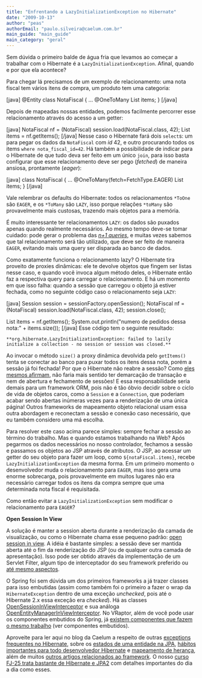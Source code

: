 ```yaml
---
title: "Enfrentando a LazyInitializationException no Hibernate"
date: "2009-10-13"
author: "peas"
authorEmail: "paulo.silveira@caelum.com.br"
main_guide: "main_guide"
main_category: "geral"
---
```


Sem dúvida o primeiro balde de água fria que levamos ao começar a trabalhar com o Hibernate é a `LazyInitializationException`. Afinal, quando e por que ela acontece?

Para chegar lá precisamos de um exemplo de relacionamento: uma nota fiscal tem vários itens de compra, um produto tem uma categoria:

\[java\] @Entity class NotaFiscal { … @OneToMany List<Item> items; } \[/java\]

Depois de mapeadas nossas entidades, podemos facilmente percorrer esse relacionamento através do acesso a um getter:

\[java\] NotaFiscal nf = (NotaFiscal) session.load(NotaFiscal.class, 42); List<Item> items = nf.getItems(); \[/java\] Nesse caso o Hibernate fará dois `select`s: um para pegar os dados da `NotaFiscal` com _id_ 42, e outro procurando todos os items `where nota_fiscal_id=42`. Há também a possibilidade de indicar para o Hibernate de que tudo deva ser feito em um único `join`, para isso basta configurar que esse relacionamento deve ser pego (_fetched_) de maneira ansiosa, prontamente (_eager_):

\[java\] class NotaFiscal { ... @OneToMany(fetch=FetchType.EAGER) List<Item> items; } \[/java\]

Vale relembrar os defaults do Hibernate: todos os relacionamentos `*ToOne` são `EAGER`, e os `*ToMany` são `LAZY`, isso porque relações `*toMany` são provavelmente mais custosas, trazendo mais objetos para a memória.

É muito interessante ter relacionamentos `LAZY`: os dados são puxados apenas quando realmente necessários. Ao mesmo tempo deve-se tomar cuidado: pode gerar o problema das _[n+1 queries](https://blog.caelum.com.br/os-7-habitos-dos-desenvolvedores-hibernate-e-jpa-altamente-eficazes/)_, e muitas vezes sabemos que tal relacionamento será tão utilizado, que deve ser feito de maneira `EAGER`, evitando mais uma query ser disparada ao banco de dados.

Como exatamente funciona o relacionamento lazy? O Hibernate tira proveito de proxies dinâmicas: ele te devolve objetos que fingem ser listas nesse caso, e quando você invoca algum método deles, o Hibernate então faz a respectiva query para carregar o relacionamento. E há um momento em que isso falha: quando a sessão que carregou o objeto já estiver fechada, como no seguinte código caso o relacionamento seja `LAZY`:

\[java\] Session session = sessionFactory.openSession(); NotaFiscal nf = (NotaFiscal) session.load(NotaFiscal.class, 42); session.close();

List<Item> items = nf.getItems(); System.out.println("numero de pedidos dessa nota:" + items.size()); \[/java\] Esse código tem o seguinte resultado:

`**org.hibernate.LazyInitializationException: failed to lazily initialize a collection - no session or session was closed.**`

Ao invocar o método `size()` a proxy dinâmica devolvida pelo `getItems()` tenta se conectar ao banco para puxar todos os itens dessa nota, porém a sessão já foi fechada! Por que o Hibernate não reabre a sessão? Como [eles mesmos afirmam](http://community.jboss.org/wiki/OpenSessioninView#Why_cant_Hibernate_just_load_objects_on_demand), não faria mais sentido ter demarcação de transação e nem de abertura e fechamento de sessões! E essa responsabilidade seria demais para um framework ORM, pois não é tão óbvio decidir sobre o ciclo de vida de objetos caros, como a `Session` e a `Connection`, que poderiam acabar sendo abertas inúmeras vezes para a renderização de uma única página! Outros frameworks de mapeamento objeto relacional usam essa outra abordagem e reconectam a sessão e conexão caso necessário, que eu também considero uma má escolha.

Para resolver este caso acima parece simples: sempre fechar a sessão ao término do trabalho. Mas e quando estamos trabalhando na Web? Após pegarmos os dados necessários no nosso controlador, fechamos a sessão e passamos os objetos ao JSP através de atributos. O JSP, ao acessar um getter do seu objeto para fazer um loop, como `${notaFiscal.items}`, recebe `LazyInitializationException` da mesma forma. Em um primeiro momento o desenvolvedor muda o relacionamento para `EAGER`, mas isso gera uma enorme sobrecarga, pois provavelmente em muitos lugares não era necessário carregar todos os itens da compra sempre que uma determinada nota fiscal é requisitada.

Como então evitar a `LazyInitializationException` sem modificar o relacionamento para `EAGER`?

**Open Session In View**

A solução é manter a session aberta durante a renderização da camada de visualização, ou como o Hibernate chama esse pequeno padrão: [open session in view](http://community.jboss.org/wiki/OpenSessioninView). A idéia é bastante simples: a sessão deve ser mantida aberta até o fim da renderização do JSP (ou de qualquer outra camada de apresentação). Isso pode ser obtido através da implementação de um Servlet Filter, algum tipo de interceptador do seu framework preferido ou [até mesmo aspectos](http://community.jboss.org/wiki/SessionhandlingwithAOP).

O Spring foi sem dúvida um dos primeiros frameworks a já trazer classes para isso embutidas (assim como também foi o primeiro a fazer o wrap da `HibernateException` dentro de uma exceção _unchecked_, pois até o Hibernate 2.x essa exceção era _checked_). Há as classes [OpenSessionInViewInterceptor](http://static.springsource.org/spring/docs/2.5.6/api/org/springframework/orm/hibernate3/support/OpenSessionInViewInterceptor.html) e sua análoga [OpenEntityManagerInViewInterceptor](http://static.springsource.org/spring/docs/2.5.6/api/org/springframework/orm/jpa/support/OpenEntityManagerInViewInterceptor.html). No VRaptor, além de você pode usar os componentes embutidos do Spring, já [existem componentes que fazem o mesmo trabalho](http://vraptor.caelum.com.br/documentacao/componentes-utilitarios-opcionais/) (ver componentes embutidos).

Aproveite para ler aqui no blog da Caelum a respeito de outras [exceptions frequentes no Hibernate](https://blog.caelum.com.br/transientobjectexception-lazyinitializationexception-e-outras-famosas-do-hibernate/), sobre os [estados de uma entidade na JPA](https://blog.caelum.com.br/entidades-managed-transient-e-detached-no-hibernate-e-jpa/), [hábitos importantes para todo desenvolvedor Hibernate](https://blog.caelum.com.br/os-7-habitos-dos-desenvolvedores-hibernate-e-jpa-altamente-eficazes/) e [mapeamento de herança](https://blog.caelum.com.br/jpa-com-hibernate-heranca-e-mapeamentos/), além de muitos [outros artigos relacionados ao framework](https://blog.caelum.com.br/category/hibernate/). O nosso [curso FJ-25 trata bastante de Hibernate e JPA2](http://www.caelum.com.br/curso/fj-25-persistencia-jpa2-hibernate/) com detalhes importantes do dia a dia como esses.
